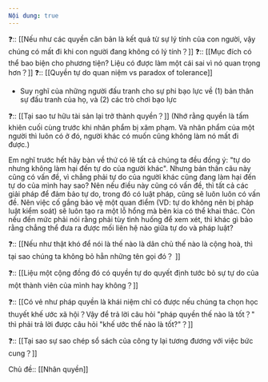```yaml
---
Nội dung: true
---
```



❓:: [[Nếu như các quyền căn bản là kết quả từ sự lý tính của con người, vậy chúng có mất đi khi con người đang không có lý tính？]]
❓:: [[Mục đích có thể bao biện cho phương tiện? Liệu có được làm một cái sai vì nó quan trọng hơn？]]
❓:: [[Quyền tự do quan niệm vs paradox of tolerance]] 

-   Suy nghĩ của những người đấu tranh cho sự phi bạo lực về (1) bản thân sự đấu tranh của họ, và (2) các trò chơi bạo lực

❓:: [[Tại sao tư hữu tài sản lại trở thành quyền？]]  (Nhớ rằng quyền là tấm khiên cuối cùng trước khi nhân phẩm bị xâm phạm. Và nhân phẩm của một người thì luôn có ở đó, người khác có muốn cũng không làm nó mất đi được.)

Em nghĩ trước hết hãy bàn về thứ có lẽ tất cả chúng ta đều đồng ý: "tự do nhưng không làm hại đến tự do của người khác". Nhưng bản thân câu này cũng có vấn đề, vì chẳng phải tự do của người khác cũng đang làm hại đến tự do của mình hay sao? Nên nếu điều này cũng có vấn đề, thì tất cả các giải pháp để đảm bảo tự do, trong đó có luật pháp, cũng sẽ luôn luôn có vấn đề. Nên việc cố gắng bảo vệ một quan điểm (VD: tự do không nên bị pháp luật kiểm soát) sẽ luôn tạo ra một lỗ hổng mà bên kia có thể khai thác. Còn nếu đến mức phải nói rằng phải tùy tình huống để xem xét, thì khác gì bảo rằng chẳng thể đưa ra được mối liên hệ nào giữa tự do và pháp luật?

❓:: [[Nếu như thật khó để nói là thế nào là dân chủ thế nào là cộng hoà, thì tại sao chúng ta không bỏ hẳn những tên gọi đó？ ]] 

❓:: [[Liệu một cộng đồng đó có quyền tự do quyết định tước bỏ sự tự do của một thành viên của mình hay không？]] 

❓:: [[Có vẻ như pháp quyền là khái niệm chỉ có được nếu chúng ta chọn học thuyết khế ước xã hội？Vậy để trả lời câu hỏi "pháp quyền thế nào là tốt？" thì phải trả lời được câu hỏi "khế ước thế nào là tốt?"？]] 

❓:: [[Tại sao sự sao chép sổ sách của công ty lại tương đương với việc bức cung？]] 

Chủ đề:: [[Nhân quyền]]
